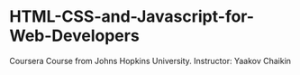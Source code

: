 # HTML-CSS-and-Javascript-for-Web-Developers
Coursera Course from Johns Hopkins University. Instructor: Yaakov Chaikin 
